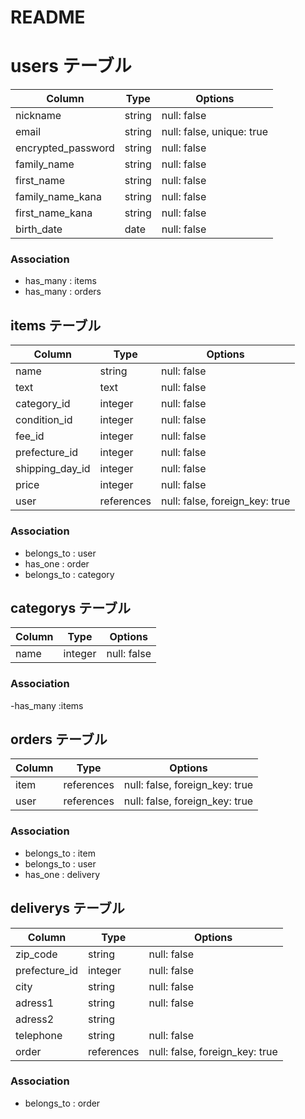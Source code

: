 # README
# users テーブル
| Column              | Type       | Options                   |
| ------------------- | ---------- | --------------------------|
| nickname            | string     | null: false               |
| email               | string     | null: false, unique: true |
| encrypted_password  | string     | null: false               |
| family_name         | string     | null: false               |
| first_name          | string     | null: false               |
| family_name_kana    | string     | null: false               |
| first_name_kana     | string     | null: false               |
| birth_date          | date       | null: false               |


### Association
- has_many : items
- has_many : orders

## items テーブル
| Column          | Type       | Options                        |
| --------------- | ---------- | ------------------------------ |
| name            | string     | null: false                    |
| text            | text       | null: false                    |
| category_id     | integer    | null: false                    |
| condition_id    | integer    | null: false                    |
| fee_id          | integer    | null: false                    |
| prefecture_id   | integer    | null: false                    |
| shipping_day_id | integer    | null: false                    |
| price           | integer    | null: false                    |
| user            | references | null: false, foreign_key: true |

### Association
- belongs_to : user
- has_one    : order
- belongs_to : category

## categorys テーブル
| Column      | Type       | Options                       |
| ----------- | ---------- | ----------------------------- |
| name        | integer    | null: false                   |

### Association
-has_many  :items

## orders テーブル
| Column      | Type       | Options                       |
| ----------- | ---------- | ----------------------------- |
| item        | references | null: false, foreign_key: true|
| user        | references | null: false, foreign_key: true|


### Association
- belongs_to : item
- belongs_to : user
- has_one    : delivery

## deliverys テーブル
| Column        | Type       | Options                        |
| ------------- | ---------- | ------------------------------ |
| zip_code      | string     | null: false                    |
| prefecture_id | integer    | null: false                    |
| city          | string     | null: false                    |
| adress1       | string     | null: false                    |
| adress2       | string     |                                |
| telephone     | string     | null: false                    |
| order         | references | null: false, foreign_key: true |

### Association
- belongs_to : order


